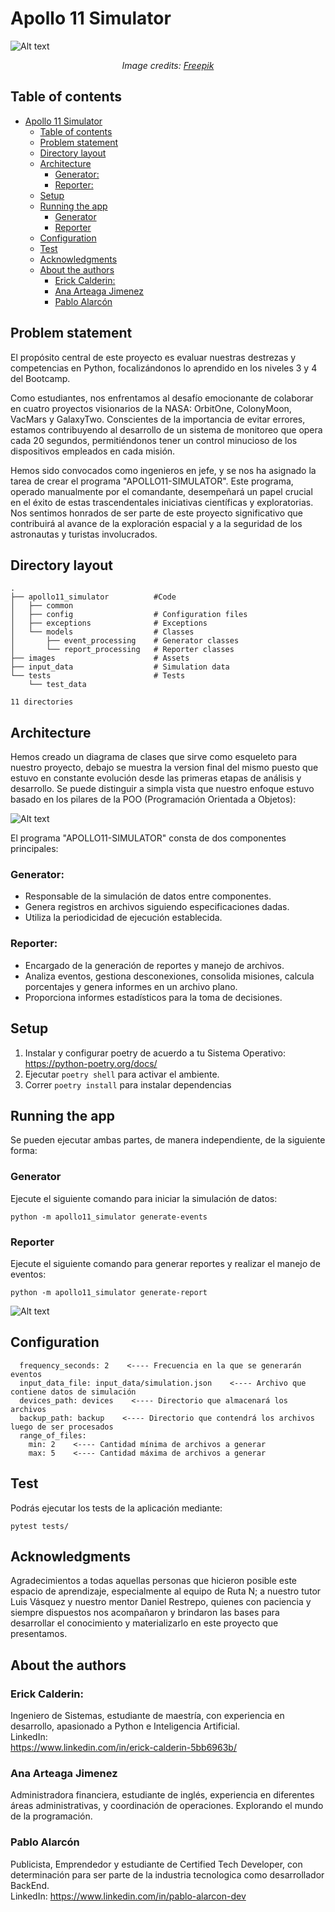 # Apollo 11 Simulator
![Alt text](./images/diseno-collage-viajes-espaciales.jpeg)<p align="center"><i>Image credits: <a href="https://www.freepik.es/foto-gratis/diseno-collage-viajes-espaciales_94964717.htm#page=2&query=misiones%20espaciales&position=6&from_view=search&track=ais&uuid=b9537576-012c-4a51-9b65-cd29d7156015">Freepik</a></i></p>

## Table of contents
<!--ts-->

- [Apollo 11 Simulator](#apollo-11-simulator)
  - [Table of contents](#table-of-contents)
  - [Problem statement](#problem-statement)
  - [Directory layout](#directory-layout)
  - [Architecture](#architecture)
    - [Generator:](#generator)
    - [Reporter:](#reporter)
  - [Setup](#setup)
  - [Running the app](#running-the-app)
    - [Generator](#generator-1)
    - [Reporter](#reporter-1)
  - [Configuration](#configuration)
  - [Test](#test)
  - [Acknowledgments](#acknowledgments)
  - [About the authors](#about-the-authors)
    - [Erick Calderin:](#erick-calderin)
    - [Ana Arteaga Jimenez](#ana-arteaga-jimenez)
    - [Pablo Alarcón](#pablo-alarcón)
<!--te-->

## Problem statement
El propósito central de este proyecto es evaluar nuestras destrezas y competencias en Python, focalizándonos lo aprendido en los niveles 3 y 4 del Bootcamp.

Como estudiantes, nos enfrentamos al desafío emocionante de colaborar en cuatro proyectos visionarios de la NASA: OrbitOne, ColonyMoon, VacMars y GalaxyTwo. Conscientes de la importancia de evitar errores, estamos contribuyendo al desarrollo de un sistema de monitoreo que opera cada 20 segundos, permitiéndonos tener un control minucioso de los dispositivos empleados en cada misión.

Hemos sido convocados como ingenieros en jefe, y se nos ha asignado la tarea de crear el programa "APOLLO11-SIMULATOR". Este programa, operado manualmente por el comandante, desempeñará un papel crucial en el éxito de estas trascendentales iniciativas científicas y exploratorias. Nos sentimos honrados de ser parte de este proyecto significativo que contribuirá al avance de la exploración espacial y a la seguridad de los astronautas y turistas involucrados.

## Directory layout
```
.
├── apollo11_simulator          #Code
│   ├── common
│   ├── config                  # Configuration files
│   ├── exceptions              # Exceptions
│   └── models                  # Classes
│       ├── event_processing    # Generator classes
│       └── report_processing   # Reporter classes
├── images                      # Assets
├── input_data                  # Simulation data
└── tests                       # Tests
    └── test_data

11 directories

```


## Architecture
Hemos creado un diagrama de clases que sirve como esqueleto para nuestro proyecto, debajo se muestra la version final del mismo puesto que estuvo en constante evolución desde las primeras etapas de análisis y desarrollo. Se puede distinguir a simpla vista que nuestro enfoque estuvo basado en los pilares de la  POO (Programación Orientada a Objetos):

![Alt text](./images/classes_diagram.png)

El programa "APOLLO11-SIMULATOR" consta de dos componentes principales:

### Generator:
* Responsable de la simulación de datos entre componentes.
* Genera registros en archivos siguiendo especificaciones dadas.
* Utiliza la periodicidad de ejecución establecida.

### Reporter:
* Encargado de la generación de reportes y manejo de archivos.
* Analiza eventos, gestiona desconexiones, consolida misiones, calcula porcentajes y genera informes en un archivo plano.
* Proporciona informes estadísticos para la toma de decisiones.

## Setup
1. Instalar y configurar poetry de acuerdo a tu Sistema Operativo: https://python-poetry.org/docs/
2. Ejecutar `poetry shell` para activar el ambiente.
3. Correr `poetry install` para instalar dependencias

## Running the app
Se pueden ejecutar ambas partes, de manera independiente, de la siguiente forma:

### Generator
Ejecute el siguiente comando para iniciar la simulación de datos:

`python -m apollo11_simulator generate-events`

### Reporter
Ejecute el siguiente comando para generar reportes y realizar el manejo de eventos:

`python -m apollo11_simulator generate-report`  

![Alt text](./images/IMG-20240128-WA0011.jpeg)<p align="center">



## Configuration

``` 
  frequency_seconds: 2    <---- Frecuencia en la que se generarán eventos
  input_data_file: input_data/simulation.json    <---- Archivo que contiene datos de simulación
  devices_path: devices    <---- Directorio que almacenará los archivos
  backup_path: backup    <---- Directorio que contendrá los archivos luego de ser procesados
  range_of_files:
    min: 2    <---- Cantidad mínima de archivos a generar
    max: 5    <---- Cantidad máxima de archivos a generar

``` 

## Test
Podrás ejecutar los tests de la aplicación mediante:

`pytest tests/`



## Acknowledgments
Agradecimientos a todas aquellas personas que hicieron posible este espacio de aprendizaje, especialmente al equipo de Ruta N; a nuestro tutor Luis Vásquez y nuestro mentor Daniel Restrepo, quienes con paciencia y siempre dispuestos nos acompañaron y brindaron las bases para desarrollar el conocimiento y materializarlo en este proyecto que presentamos.



## About the authors

### Erick Calderin:
Ingeniero de Sistemas, estudiante de maestría, con experiencia en desarrollo, apasionado a Python e Inteligencia Artificial.  
LinkedIn:  
https://www.linkedin.com/in/erick-calderin-5bb6963b/ 

### Ana Arteaga Jimenez
Administradora financiera, estudiante de inglés, experiencia en diferentes áreas administrativas, y coordinación de operaciones. Explorando el mundo de la programación.

### Pablo Alarcón
Publicista, Emprendedor y estudiante de Certified Tech Developer, con determinación para ser parte de la industria tecnologica como desarrollador BackEnd.  
LinkedIn: 
https://www.linkedin.com/in/pablo-alarcon-dev



